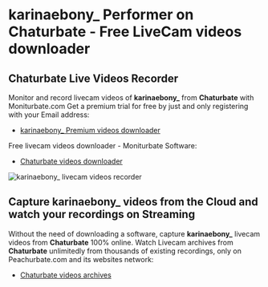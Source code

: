 # karinaebony_ Performer on Chaturbate - Free LiveCam videos downloader

## Chaturbate Live Videos Recorder

Monitor and record livecam videos of **karinaebony_** from **Chaturbate** with Moniturbate.com
Get a premium trial for free by just and only registering with your Email address:
* [karinaebony_ Premium videos downloader](https://moniturbate.com/request-demo-licence-key.html)

Free livecam videos downloader - Moniturbate Software:
* [Chaturbate videos downloader](https://moniturbate.com/moniturbate-download-software.html)

![karinaebony_ livecam videos recorder](https://peachurnet.com/templates/moniturbate-software.png)


## Capture karinaebony_ videos from the Cloud and watch your recordings on Streaming

Without the need of downloading a software, capture **karinaebony_** livecam videos from **Chaturbate** 100% online.
Watch Livecam archives from **Chaturbate** unlimitedly from thousands of existing recordings, only on Peachurbate.com and its websites network:
* [Chaturbate videos archives](https://peachurnet.com/)